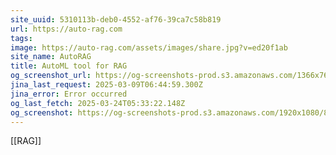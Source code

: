 ```yaml
---
site_uuid: 5310113b-deb0-4552-af76-39ca7c58b819
url: https://auto-rag.com
tags: 
image: https://auto-rag.com/assets/images/share.jpg?v=ed20f1ab
site_name: AutoRAG
title: AutoML tool for RAG
og_screenshot_url: https://og-screenshots-prod.s3.amazonaws.com/1366x768/80/false/d2da8633d09a9e301907b9a378d17816df77e5065f2dd7cb632c2d286c5ea706.jpeg
jina_last_request: 2025-03-09T06:44:59.300Z
jina_error: Error occurred
og_last_fetch: 2025-03-24T05:33:22.148Z
og_screenshot: https://og-screenshots-prod.s3.amazonaws.com/1920x1080/80/false/d2da8633d09a9e301907b9a378d17816df77e5065f2dd7cb632c2d286c5ea706.jpeg
---
```

[[RAG]]

